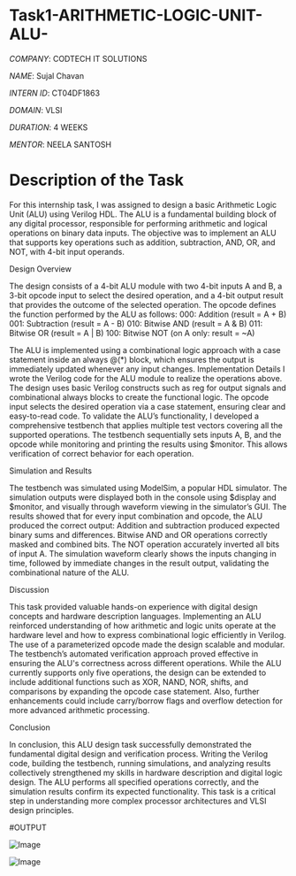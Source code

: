 # Task1-ARITHMETIC-LOGIC-UNIT-ALU-


*COMPANY*: CODTECH IT SOLUTIONS 

*NAME*: Sujal Chavan

*INTERN ID*: CT04DF1863

*DOMAIN*: VLSI

*DURATION*: 4 WEEKS

*MENTOR*: NEELA SANTOSH

# Description of the Task

For this internship task, I was assigned to design a basic Arithmetic Logic Unit (ALU) using Verilog HDL. The ALU is a fundamental building block of any digital processor, responsible for performing arithmetic and logical operations on binary data inputs. The objective was to implement an ALU that supports key operations such as addition, subtraction, AND, OR, and NOT, with 4-bit input operands.

Design Overview

The design consists of a 4-bit ALU module with two 4-bit inputs A and B, a 3-bit opcode input to select the desired operation, and a 4-bit output result that provides the outcome of the selected operation. The opcode defines the function performed by the ALU as follows:
000: Addition (result = A + B)
001: Subtraction (result = A - B)
010: Bitwise AND (result = A & B)
011: Bitwise OR (result = A | B)
100: Bitwise NOT (on A only: result = ~A)

The ALU is implemented using a combinational logic approach with a case statement inside an always @(*) block, which ensures the output is immediately updated whenever any input changes.
Implementation Details
I wrote the Verilog code for the ALU module to realize the operations above. The design uses basic Verilog constructs such as reg for output signals and combinational always blocks to create the functional logic. The opcode input selects the desired operation via a case statement, ensuring clear and easy-to-read code.
To validate the ALU’s functionality, I developed a comprehensive testbench that applies multiple test vectors covering all the supported operations. The testbench sequentially sets inputs A, B, and the opcode while monitoring and printing the results using $monitor. This allows verification of correct behavior for each operation.

Simulation and Results

The testbench was simulated using ModelSim, a popular HDL simulator. The simulation outputs were displayed both in the console using $display and $monitor, and visually through waveform viewing in the simulator’s GUI.
The results showed that for every input combination and opcode, the ALU produced the correct output:
Addition and subtraction produced expected binary sums and differences.
Bitwise AND and OR operations correctly masked and combined bits.
The NOT operation accurately inverted all bits of input A.
The simulation waveform clearly shows the inputs changing in time, followed by immediate changes in the result output, validating the combinational nature of the ALU.

Discussion

This task provided valuable hands-on experience with digital design concepts and hardware description languages. Implementing an ALU reinforced understanding of how arithmetic and logic units operate at the hardware level and how to express combinational logic efficiently in Verilog.
The use of a parameterized opcode made the design scalable and modular. The testbench’s automated verification approach proved effective in ensuring the ALU's correctness across different operations.
While the ALU currently supports only five operations, the design can be extended to include additional functions such as XOR, NAND, NOR, shifts, and comparisons by expanding the opcode case statement. Also, further enhancements could include carry/borrow flags and overflow detection for more advanced arithmetic processing.

Conclusion

In conclusion, this ALU design task successfully demonstrated the fundamental digital design and verification process. Writing the Verilog code, building the testbench, running simulations, and analyzing results collectively strengthened my skills in hardware description and digital logic design. The ALU performs all specified operations correctly, and the simulation results confirm its expected functionality. This task is a critical step in understanding more complex processor architectures and VLSI design principles.

#OUTPUT

![Image](https://github.com/user-attachments/assets/5fa044e4-561d-4b05-86d9-82a9c9792fe0)


![Image](https://github.com/user-attachments/assets/205e4d59-1d4a-43ae-97bb-2aa70261ac52)
